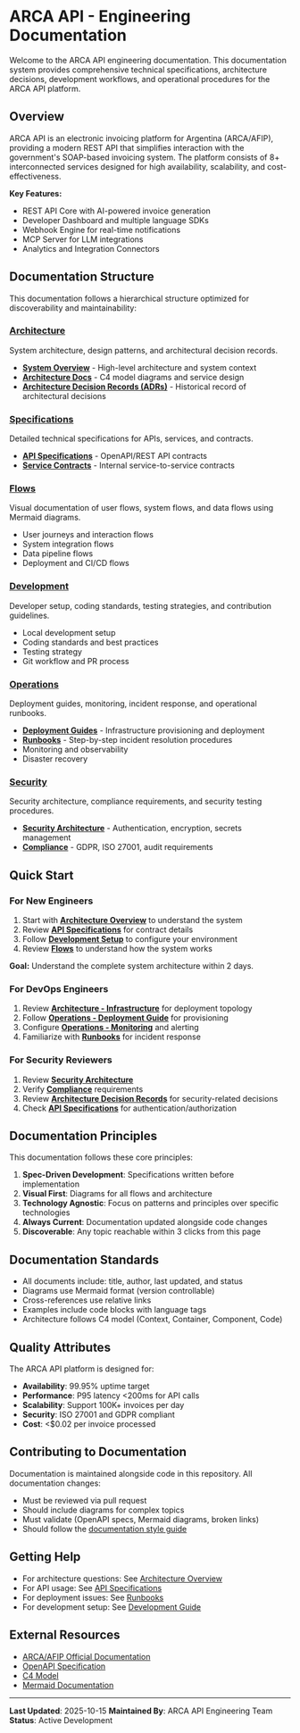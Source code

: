 # ARCA API - Engineering Documentation

Welcome to the ARCA API engineering documentation. This documentation system provides comprehensive technical specifications, architecture decisions, development workflows, and operational procedures for the ARCA API platform.

## Overview

ARCA API is an electronic invoicing platform for Argentina (ARCA/AFIP), providing a modern REST API that simplifies interaction with the government's SOAP-based invoicing system. The platform consists of 8+ interconnected services designed for high availability, scalability, and cost-effectiveness.

**Key Features:**
- REST API Core with AI-powered invoice generation
- Developer Dashboard and multiple language SDKs
- Webhook Engine for real-time notifications
- MCP Server for LLM integrations
- Analytics and Integration Connectors

## Documentation Structure

This documentation follows a hierarchical structure optimized for discoverability and maintainability:

### [Architecture](./architecture/README.md)

System architecture, design patterns, and architectural decision records.

- **[System Overview](./architecture/README.md)** - High-level architecture and system context
- **[Architecture Docs](./architecture/README.md)** - C4 model diagrams and service design
- **[Architecture Decision Records (ADRs)](./architecture/adrs/README.md)** - Historical record of architectural decisions

### [Specifications](./specifications/README.md)

Detailed technical specifications for APIs, services, and contracts.

- **[API Specifications](./specifications/api/README.md)** - OpenAPI/REST API contracts
- **[Service Contracts](./specifications/services/README.md)** - Internal service-to-service contracts

### [Flows](./flows/README.md)

Visual documentation of user flows, system flows, and data flows using Mermaid diagrams.

- User journeys and interaction flows
- System integration flows
- Data pipeline flows
- Deployment and CI/CD flows

### [Development](./development/README.md)

Developer setup, coding standards, testing strategies, and contribution guidelines.

- Local development setup
- Coding standards and best practices
- Testing strategy
- Git workflow and PR process

### [Operations](./operations/README.md)

Deployment guides, monitoring, incident response, and operational runbooks.

- **[Deployment Guides](./operations/README.md)** - Infrastructure provisioning and deployment
- **[Runbooks](./operations/runbooks/README.md)** - Step-by-step incident resolution procedures
- Monitoring and observability
- Disaster recovery

### [Security](./security/README.md)

Security architecture, compliance requirements, and security testing procedures.

- **[Security Architecture](./security/README.md)** - Authentication, encryption, secrets management
- **[Compliance](./security/compliance/README.md)** - GDPR, ISO 27001, audit requirements

## Quick Start

### For New Engineers

1. Start with **[Architecture Overview](./architecture/README.md)** to understand the system
2. Review **[API Specifications](./specifications/api/README.md)** for contract details
3. Follow **[Development Setup](./development/README.md)** to configure your environment
4. Review **[Flows](./flows/README.md)** to understand how the system works

**Goal:** Understand the complete system architecture within 2 days.

### For DevOps Engineers

1. Review **[Architecture - Infrastructure](./architecture/README.md)** for deployment topology
2. Follow **[Operations - Deployment Guide](./operations/README.md)** for provisioning
3. Configure **[Operations - Monitoring](./operations/README.md)** and alerting
4. Familiarize with **[Runbooks](./operations/runbooks/README.md)** for incident response

### For Security Reviewers

1. Review **[Security Architecture](./security/README.md)**
2. Verify **[Compliance](./security/compliance/README.md)** requirements
3. Review **[Architecture Decision Records](./architecture/adrs/README.md)** for security-related decisions
4. Check **[API Specifications](./specifications/api/README.md)** for authentication/authorization

## Documentation Principles

This documentation follows these core principles:

1. **Spec-Driven Development**: Specifications written before implementation
2. **Visual First**: Diagrams for all flows and architecture
3. **Technology Agnostic**: Focus on patterns and principles over specific technologies
4. **Always Current**: Documentation updated alongside code changes
5. **Discoverable**: Any topic reachable within 3 clicks from this page

## Documentation Standards

- All documents include: title, author, last updated, and status
- Diagrams use Mermaid format (version controllable)
- Cross-references use relative links
- Examples include code blocks with language tags
- Architecture follows C4 model (Context, Container, Component, Code)

## Quality Attributes

The ARCA API platform is designed for:

- **Availability**: 99.95% uptime target
- **Performance**: P95 latency <200ms for API calls
- **Scalability**: Support 100K+ invoices per day
- **Security**: ISO 27001 and GDPR compliant
- **Cost**: <$0.02 per invoice processed

## Contributing to Documentation

Documentation is maintained alongside code in this repository. All documentation changes:

- Must be reviewed via pull request
- Should include diagrams for complex topics
- Must validate (OpenAPI specs, Mermaid diagrams, broken links)
- Should follow the [documentation style guide](./development/README.md)

## Getting Help

- For architecture questions: See [Architecture Overview](./architecture/README.md)
- For API usage: See [API Specifications](./specifications/api/README.md)
- For deployment issues: See [Runbooks](./operations/runbooks/README.md)
- For development setup: See [Development Guide](./development/README.md)

## External Resources

- [ARCA/AFIP Official Documentation](https://www.afip.gob.ar/)
- [OpenAPI Specification](https://spec.openapis.org/oas/latest.html)
- [C4 Model](https://c4model.com/)
- [Mermaid Documentation](https://mermaid.js.org/)

---

**Last Updated**: 2025-10-15
**Maintained By**: ARCA API Engineering Team
**Status**: Active Development
